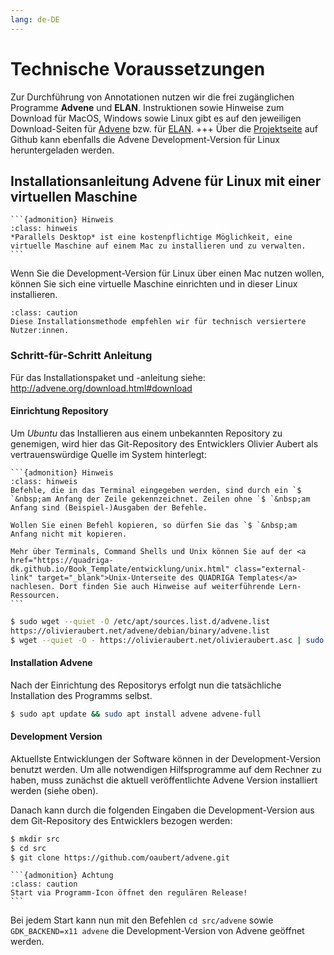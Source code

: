```yaml
---
lang: de-DE
---
```

# Technische Voraussetzungen

Zur Durchführung von Annotationen nutzen wir die frei zugänglichen Programme **Advene** und **ELAN**. Instruktionen sowie Hinweise zum Download für MacOS, Windows sowie Linux gibt es auf den jeweiligen Download-Seiten für <a href="https://www.advene.org/download.html#download" class="external-link" target="_blank">Advene</a> bzw. für <a href="https://archive.mpi.nl/tla/elan/download" class="external-link" target="_blank">ELAN</a>.
+++
Über die <a href="https://github.com/oaubert/advene/" class="external-link" target="_blank">Projektseite</a> auf Github kann ebenfalls die Advene Development-Version für Linux heruntergeladen werden.

## Installationsanleitung Advene für Linux mit einer virtuellen Maschine

````{margin}
```{admonition} Hinweis
:class: hinweis 
*Parallels Desktop* ist eine kostenpflichtige Möglichkeit, eine virtuelle Maschine auf einem Mac zu installieren und zu verwalten.
```
````

Wenn Sie die Development-Version für Linux über einen Mac nutzen wollen, können Sie sich eine virtuelle Maschine einrichten und in dieser Linux installieren. 

```{admonition} Achtung
:class: caution
Diese Installationsmethode empfehlen wir für technisch versiertere Nutzer:innen.
```

### Schritt-für-Schritt Anleitung

Für das Installationspaket und -anleitung siehe: <a href="https://www.advene.org/download.html#download" class="external-link" target="_blank">http://advene.org/download.html#download</a>

#### Einrichtung Repository

Um *Ubuntu* das Installieren aus einem unbekannten Repository zu genemigen, wird hier das Git-Repository des Entwicklers Olivier Aubert als vertrauenswürdige Quelle im System hinterlegt:

````{margin}
```{admonition} Hinweis
:class: hinweis
Befehle, die in das Terminal eingegeben werden, sind durch ein `$ `&nbsp;am Anfang der Zeile gekennzeichnet. Zeilen ohne `$ `&nbsp;am Anfang sind (Beispiel-)Ausgaben der Befehle.

Wollen Sie einen Befehl kopieren, so dürfen Sie das `$ `&nbsp;am Anfang nicht mit kopieren.

Mehr über Terminals, Command Shells und Unix können Sie auf der <a href="https://quadriga-dk.github.io/Book_Template/entwicklung/unix.html" class="external-link" target="_blank">Unix-Unterseite des QUADRIGA Templates</a> nachlesen. Dort finden Sie auch Hinweise auf weiterführende Lern-Ressourcen.
```
````

```bash
$ sudo wget --quiet -O /etc/apt/sources.list.d/advene.list 
https://olivieraubert.net/advene/debian/binary/advene.list
$ wget --quiet -O - https://olivieraubert.net/olivieraubert.asc | sudo apt-key add -
```

#### Installation Advene

Nach der Einrichtung des Repositorys erfolgt nun die tatsächliche Installation des Programms selbst.

```bash
$ sudo apt update && sudo apt install advene advene-full
```

#### Development Version

Aktuellste Entwicklungen der Software können in der Development-Version benutzt werden. Um alle notwendigen Hilfsprogramme auf dem Rechner zu haben, muss zunächst die aktuell veröffentlichte Advene Version installiert werden (siehe oben).

Danach kann durch die folgenden Eingaben die Development-Version aus dem Git-Repository des Entwicklers bezogen werden:

```bash
$ mkdir src
$ cd src
$ git clone https://github.com/oaubert/advene.git
```


````{margin}
```{admonition} Achtung
:class: caution
Start via Programm-Icon öffnet den regulären Release!
```
````
Bei jedem Start kann nun mit den Befehlen `cd src/advene` sowie `GDK_BACKEND=x11 advene` die Development-Version von Advene geöffnet werden.